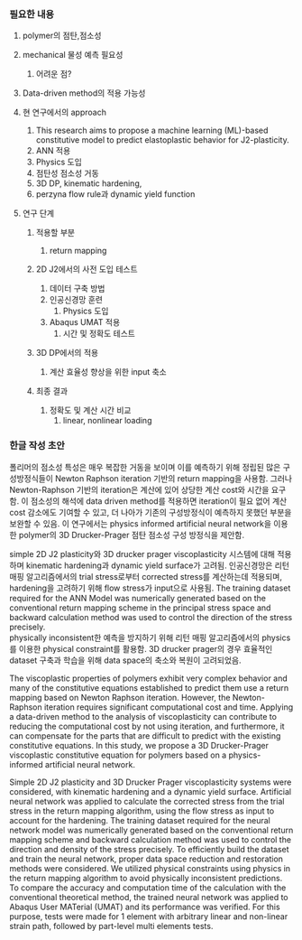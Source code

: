   

### 필요한 내용

1. polymer의 점탄,점소성
    
2. mechanical 물성 예측 필요성
    1. 어려운 점?
3. Data-driven method의 적용 가능성
4. 현 연구에서의 approach
    1. This research aims to propose a machine learning (ML)-based constitutive model to predict elastoplastic behavior for J2-plasticity.
    2. ANN 적용
    3. Physics 도입
    4. 점탄성 점소성 거동
    5. 3D DP, kinematic hardening,
    6. perzyna flow rule과 dynamic yield function
5. 연구 단계
    1. 적용할 부분
        1. return mapping
        
    2. 2D J2에서의 사전 도입 테스트
        1. 데이터 구축 방법
        2. 인공신경망 훈련
            1. Physics 도입
        3. Abaqus UMAT 적용
            1. 시간 및 정확도 테스트
    3. 3D DP에서의 적용
        1. 계산 효율성 향상을 위한 input 축소
    4. 최종 결과
        
        1. 정확도 및 계산 시간 비교
            1. linear, nonlinear loading
            
        
          
        
          
        
          
        

### 한글 작성 초안

폴리머의 점소성 특성은 매우 복잡한 거동을 보이며 이를 예측하기 위해 정립된 많은 구성방정식들이 Newton Raphson iteration 기반의 return mapping을 사용함. 그러나 Newton-Raphson 기반의 iteration은 계산에 있어 상당한 계산 cost와 시간을 요구함. 이 점소성의 해석에 data driven method를 적용하면 iteration이 필요 없어 계산 cost 감소에도 기여할 수 있고, 더 나아가 기존의 구성방정식이 예측하지 못했던 부분을 보완할 수 있음. 이 연구에서는 physics informed artificial neural network을 이용한 polymer의 3D Drucker-Prager 점탄 점소성 구성 방정식을 제안함.

simple 2D J2 plasticity와 3D drucker prager viscoplasticity 시스템에 대해 적용하며 kinematic hardening과 dynamic yield surface가 고려됨. 인공신경망은 리턴 매핑 알고리즘에서의 trial stress로부터 corrected stress를 계산하는데 적용되며, hardening을 고려하기 위해 flow stress가 input으로 사용됨. The training dataset required for the ANN Model was numerically generated based on the conventional return mapping scheme in the principal stress space and backward calculation method was used to control the direction of the stress precisely.  
physically inconsistent한 예측을 방지하기 위해 리턴 매핑 알고리즘에서의 physics를 이용한 physical constraint를 활용함. 3D drucker prager의 경우 효율적인 dataset 구축과 학습을 위해 data space의 축소와 복원이 고려되었음.  

  

The viscoplastic properties of polymers exhibit very complex behavior and many of the constitutive equations established to predict them use a return mapping based on Newton Raphson iteration. However, the Newton-Raphson iteration requires significant computational cost and time. Applying a data-driven method to the analysis of viscoplasticity can contribute to reducing the computational cost by not using iteration, and furthermore, it can compensate for the parts that are difficult to predict with the existing constitutive equations. In this study, we propose a 3D Drucker-Prager viscoplastic constitutive equation for polymers based on a physics-informed artificial neural network.

Simple 2D J2 plasticity and 3D Drucker Prager viscoplasticity systems were considered, with kinematic hardening and a dynamic yield surface. Artificial neural network was applied to calculate the corrected stress from the trial stress in the return mapping algorithm, using the flow stress as input to account for the hardening. The training dataset required for the neural network model was numerically generated based on the conventional return mapping scheme and backward calculation method was used to control the direction and density of the stress precisely. To efficiently build the dataset and train the neural network, proper data space reduction and restoration methods were considered. We utilized physical constraints using physics in the return mapping algorithm to avoid physically inconsistent predictions. To compare the accuracy and computation time of the calculation with the conventional theoretical method, the trained neural network was applied to Abaqus User MATerial (UMAT) and its performance was verified. For this purpose, tests were made for 1 element with arbitrary linear and non-linear strain path, followed by part-level multi elements tests.
